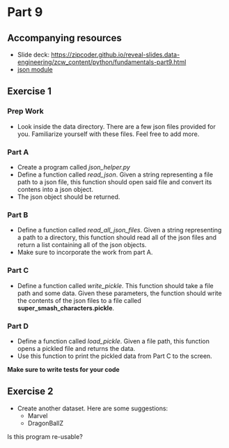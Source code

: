 # Part 9

## Accompanying resources
* Slide deck: https://zipcoder.github.io/reveal-slides.data-engineering/zcw_content/python/fundamentals-part9.html
* [json module](https://docs.python.org/3/library/json.html)  

## Exercise 1

### Prep Work

* Look inside the data directory. There are a few json files provided for you. Familiarize yourself with these files. Feel free to add more.

### Part A
* Create a program called *json_helper.py*
* Define a function called *read_json*. Given a string representing a file path to a json file, this function should open said file and convert its contens into a json object.
* The json object should be returned.

### Part B
* Define a function called *read_all_json_files*. Given a string representing a path to a directory, this function should read all of the json files and return a list containing all of the json objects.
* Make sure to incorporate the work from part A.

### Part C
* Define a function called *write_pickle*. This function should take a file path and some data. Given these parameters, the function should write the contents of the json files to a file called **super_smash_characters.pickle**.

### Part D
* Define a function called *load_pickle*. Given a file path, this function opens a pickled file and returns the data. 
* Use this function to print the pickled data from Part C to the screen.


**Make sure to write tests for your code**

## Exercise 2

* Create another dataset. Here are some suggestions:
  * Marvel
  * DragonBallZ

Is this program re-usable? 
